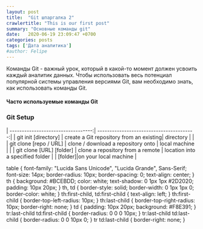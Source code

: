 ```yaml
---
layout: post
title:  "Git шпаргалка 2"
crawlertitle: "This is our first post"
summary: "Основные команды git"
date:   2020-06-19 23:09:47 +0700
categories: posts
tags: ['Дата аналитика']
#author: Felipe
---
```




Команды Git - важный урок, который в какой-то момент должен усвоить каждый аналитик данных. Чтобы использовать весь потенциал популярной системы управления версиями Git, вам необходимо знать, как использовать команды Git.

#### Часто используемые команды Git

### Git Setup

| ----------------------------------:| ----------------------------------------:|
| git init [directory]               |  create a Git repository from an existing|
directory                            |                                          |
| git clone [repo / URL]             |  clone / download a repository onto      |
local machine                        |                                          |
| git clone [URL] [folder]           |    clone a repository from a remote      |
location into a specified folder     |                                          |
[folder]|on your local machine       |


table {
font-family: "Lucida Sans Unicode", "Lucida Grande", Sans-Serif;
font-size: 14px;
border-radius: 10px;
border-spacing: 0;
text-align: center;
}
th {
background: #BCEBDD;
color: white;
text-shadow: 0 1px 1px #2D2020;
padding: 10px 20px;
}
th, td {
border-style: solid;
border-width: 0 1px 1px 0;
border-color: white;
}
th:first-child, td:first-child {
text-align: left;
}
th:first-child {
border-top-left-radius: 10px;
}
th:last-child {
border-top-right-radius: 10px;
border-right: none;
}
td {
padding: 10px 20px;
background: #F8E391;
}
tr:last-child td:first-child {
border-radius: 0 0 0 10px;
}
tr:last-child td:last-child {
border-radius: 0 0 10px 0;
}
tr td:last-child {
border-right: none;
}